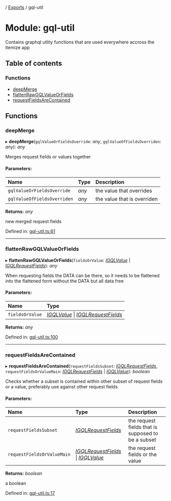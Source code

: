 [](../README.md) / [Exports](../modules.md) / gql-util

# Module: gql-util

Contains graphql utlity functions that are used everywhere accross
the itemize app

## Table of contents

### Functions

- [deepMerge](gql_util.md#deepmerge)
- [flattenRawGQLValueOrFields](gql_util.md#flattenrawgqlvalueorfields)
- [requestFieldsAreContained](gql_util.md#requestfieldsarecontained)

## Functions

### deepMerge

▸ **deepMerge**(`gqlValueOrFieldsOverride`: *any*, `gqlValueOfFieldsOverriden`: *any*): *any*

Merges request fields or values together

#### Parameters:

Name | Type | Description |
:------ | :------ | :------ |
`gqlValueOrFieldsOverride` | *any* | the value that overrides   |
`gqlValueOfFieldsOverriden` | *any* | the value that is overriden   |

**Returns:** *any*

new merged request fields

Defined in: [gql-util.ts:61](https://github.com/onzag/itemize/blob/28218320/gql-util.ts#L61)

___

### flattenRawGQLValueOrFields

▸ **flattenRawGQLValueOrFields**(`fieldsOrValue`: [*IGQLValue*](../interfaces/gql_querier.igqlvalue.md) \| [*IGQLRequestFields*](../interfaces/gql_querier.igqlrequestfields.md)): *any*

When requesting fields the DATA can be there, so it needs to be flattened
into the flattened form without the DATA but all data free

#### Parameters:

Name | Type |
:------ | :------ |
`fieldsOrValue` | [*IGQLValue*](../interfaces/gql_querier.igqlvalue.md) \| [*IGQLRequestFields*](../interfaces/gql_querier.igqlrequestfields.md) |

**Returns:** *any*

Defined in: [gql-util.ts:100](https://github.com/onzag/itemize/blob/28218320/gql-util.ts#L100)

___

### requestFieldsAreContained

▸ **requestFieldsAreContained**(`requestFieldsSubset`: [*IGQLRequestFields*](../interfaces/gql_querier.igqlrequestfields.md), `requestFieldsOrValueMain`: [*IGQLRequestFields*](../interfaces/gql_querier.igqlrequestfields.md) \| [*IGQLValue*](../interfaces/gql_querier.igqlvalue.md)): *boolean*

Checks whether a subset is contained within other subset of
request fields or a value, preferably use against other request fields

#### Parameters:

Name | Type | Description |
:------ | :------ | :------ |
`requestFieldsSubset` | [*IGQLRequestFields*](../interfaces/gql_querier.igqlrequestfields.md) | the request fields that is supposed to be a subset   |
`requestFieldsOrValueMain` | [*IGQLRequestFields*](../interfaces/gql_querier.igqlrequestfields.md) \| [*IGQLValue*](../interfaces/gql_querier.igqlvalue.md) | the request fields or the value   |

**Returns:** *boolean*

a boolean

Defined in: [gql-util.ts:17](https://github.com/onzag/itemize/blob/28218320/gql-util.ts#L17)
